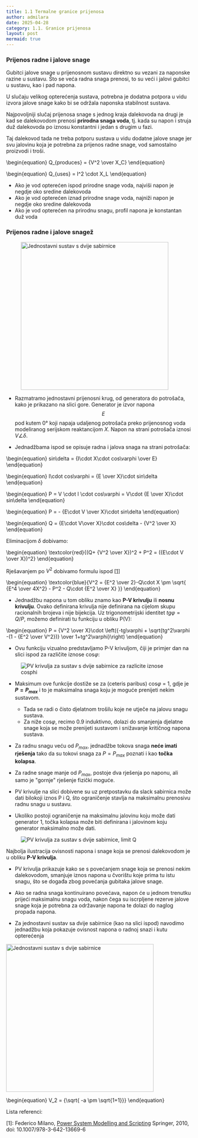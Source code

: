 ```yaml
---
title: 1.1 Termalne granice prijenosa
author: admilara
date: 2025-04-28
category: 1.1. Granice prijenosa
layout: post
mermaid: true
---
```


### Prijenos radne i jalove snage




Gubitci jalove snage u prijenosnom sustavu direktno su vezani za naponske razine
u sustavu. Što se veća radna snaga prenosi, to su veći i jalovi gubitci u sustavu, 
kao i pad napona. 

U slučaju velikog opterećenja sustava, potrebna je dodatna potpora u vidu izvora
jalove snage kako bi se održala naponska stabilnost sustava.

Najpovoljniji slučaj prijenosa snage s jednog kraja dalekovoda na drugi je kad
se dalekovodom prenosi **prirodna snaga voda**, tj. kada su napon i struja duž
dalekovoda po iznosu konstantni i jedan s drugim u fazi. 

Taj dalekovod tada ne treba potporu sustava u vidu dodatne jalove snage jer svu 
jalovinu koja je potrebna za prijenos radne snage, vod samostalno proizvodi i troši. 

\begin{equation}
    Q_{produces} = {V^2 \over X_C}
\end{equation}

\begin{equation}
    Q_{uses} = I^2 \cdot X_L
\end{equation}

- Ako je vod opterećen ispod prirodne snage voda, najviši napon je negdje oko
sredine dalekovoda
- Ako je vod opterećen iznad prirodne snage voda, najniži napon je negdje oko
sredine dalekovoda
- Ako je vod opterećen na prirodnu snagu, profil napona je konstantan duž voda

### Prijenos radne i jalove snagež

<figure>
    <img src="{{ site.baseurl }}/assets/gitbook/images/two-bus-sys.svg" width="400" alt="Jednostavni sustav s dvije sabirnice">
</figure>

- Razmatramo jednostavni prijenosni krug, od generatora do potrošača, kako je prikazano na slici gore. Generator je 
izvor napona $$E$$ pod kutem 0° koji napaja udaljenog potrošača preko prijenosnog voda modeliranog serijskom reaktancijom $X$. 
Napon na strani potrošača iznosi $V\angle\delta$. 

- Jednadžbama ispod se opisuje radna i jalova snaga na strani potrošača:

\begin{equation}
    sin\delta = {I\cdot X\cdot cos\varphi \over E}
\end{equation}

\begin{equation}
    I\cdot cos\varphi = {E \over X}\cdot sin\delta
\end{equation}

\begin{equation}
    P = V \cdot I \cdot cos\varphi = V\cdot {E \over X}\cdot sin\delta
\end{equation}

\begin{equation}
    P = - {E\cdot V \over X}\cdot sin\delta
\end{equation}

\begin{equation}
    Q = {E\cdot V\over X}\cdot cos\delta - {V^2 \over X}
\end{equation}

Eliminacijom $\delta$ dobivamo:

\begin{equation}
    \textcolor{red}{(Q+ {V^2 \over X})^2 + P^2 = ({E\cdot V \over X})^2}
\end{equation}

Rješavanjem po $V^2$ dobivamo formulu ispod [[1]](https://link.springer.com/book/10.1007/978-3-642-13669-6)

\begin{equation}
    \textcolor{blue}{V^2 = {E^2 \over 2}-Q\cdot X \pm \sqrt{ {E^4 \over 4X^2} - P^2 - Q\cdot {E^2 \over X} }}
\end{equation}

- Jednadžbu napona u tom obliku znamo kao **P-V krivulju** ili **nosnu krivulju**.
Ovako definirana krivulja nije definirana na cijelom skupu racionalnih brojeva i nije bijekcija.
Uz trigonometrijski identitet $tg\varphi = Q/P$, možemo definirati tu funkciju u obliku P(V):

\begin{equation}
    P = {V^2 \over X}\cdot \left({-tg\varphi + \sqrt{tg^2\varphi -(1 - {E^2 \over V^2})} \over 1+tg^2\varphi}\right)
\end{equation}

- Ovu funkciju vizualno predstavljamo P-V krivuljom, čiji je primjer dan na slici ispod za različite iznose cos$\varphi$:

<figure>
    <img src="{{ site.baseurl }}/assets/gitbook/images/pv-curve-multiple-cos.svg" alt="PV krivulja za sustav s dvije sabirnice za razlicite iznose cosphi">
</figure>

- Maksimum ove funkcije dostiže se za (ceteris paribus) cos$\varphi$ = 1, gdje je **$P=P_{max}$** i to je maksimalna 
snaga koju je moguće prenijeti nekim sustavom.
    * Tada se radi o čisto djelatnom trošilu koje ne utječe na jalovu snagu sustava.
    * Za niže cos$\varphi$, recimo 0.9 induktivno, dolazi do smanjenja djelatne snage koja se može prenijeti sustavom i snižavanje kritičnog napona sustava. 

- Za radnu snagu veću od $P_{max}$, jednadžbe tokova snaga **neće imati rješenja** tako da su tokovi snaga za
$P = P_{max}$ poznati i kao **točka kolapsa**. 

- Za radne snage manje od $P_{max}$, postoje dva rješenja po naponu, ali samo je "gornje" rješenje fizički moguće.

- PV krivulje na slici dobivene su uz pretpostavku da slack sabirnica može dati bilokoji iznos P i Q, što ograničenje
stavlja na maksimalnu prenosivu radnu snagu u sustavu.
- Ukoliko postoji ograničenje na maksimalnu jalovinu koju može dati generator 1, točka kolapsa može biti definirana i 
jalovinom koju generator maksimalno može dati.

<figure>
    <img src="{{ site.baseurl }}/assets/gitbook/images/pv-curve-q-limit.svg" alt="PV krivulja za sustav s dvije sabirnice, limit Q">
</figure>




Najbolja ilustracija ovisnosti napona i snage koja se prenosi dalekovodom je u
obliku **P-V krivulja**. 
- PV krivulja prikazuje kako se s povećanjem snage koja se prenosi nekim dalekovodom, 
smanjuje iznos napona u čvorištu koje prima tu istu snagu, što se događa zbog povećanja
gubitaka jalove snage. 
- Ako se radna snaga kontinuirano povećava, napon će u jednom trenutku prijeći 
maksimalnu snagu voda, nakon čega su iscrpljene rezerve jalove snage koja je potrebna
za održavanje napona te dolazi do naglog propada napona.

- Za jednostavni sustav sa dvije sabirnice (kao na slici ispod) navodimo 
jednadžbu koja pokazuje ovisnost napona o radnoj snazi i kutu opterećenja

<div>
    <img src="{{ site.baseurl }}/assets/gitbook/images/two-bus-sys.svg" width="400" alt="Jednostavni sustav s dvije sabirnice">
</div>


\begin{equation}
    V_2 = {\sqrt{ -a \pm \sqrt{1+1}}}
\end{equation}




Lista referenci:

\[1\]: Federico Milano, [Power System Modelling and Scripting](https://link.springer.com/book/10.1007/978-3-642-13669-6) 
Springer, 2010, doi: 10.1007/978-3-642-13669-6